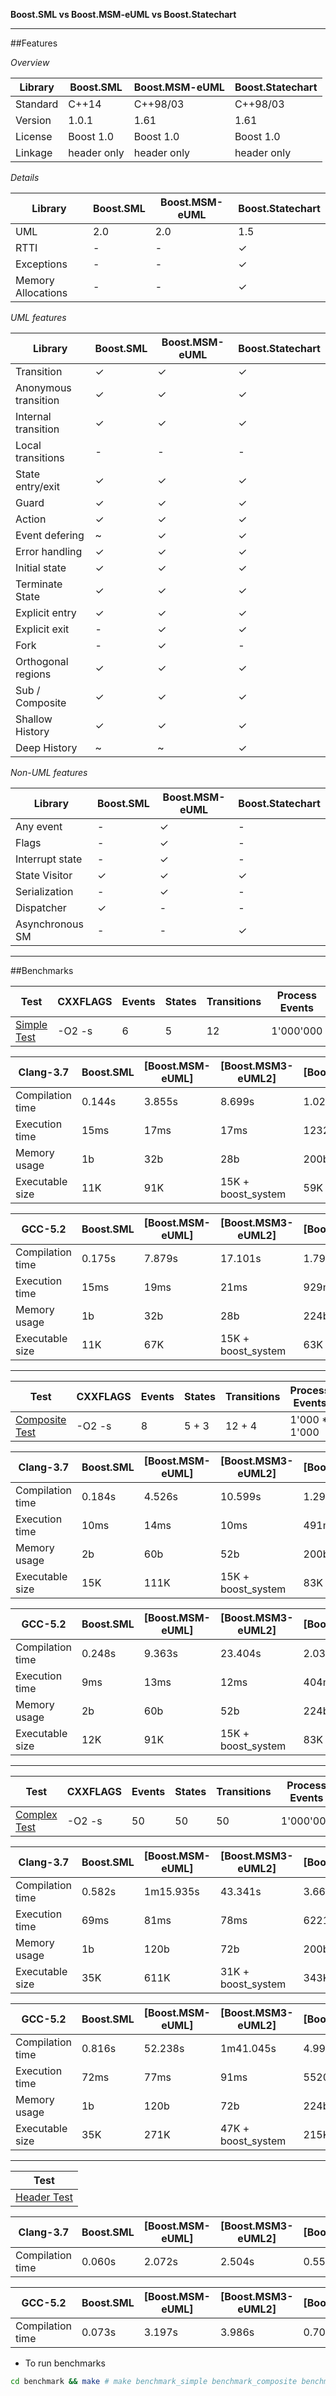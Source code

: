 **Boost.SML vs Boost.MSM-eUML vs Boost.Statechart**

----

##Features

*Overview*

| Library     | Boost.SML   | Boost.MSM-eUML  | Boost.Statechart |
| --------    | ----------- | --------------- | ---------------- |
| Standard    | C++14       | C++98/03        | C++98/03         |
| Version     | 1.0.1       | 1.61            | 1.61             |
| License     | Boost 1.0   | Boost 1.0       | Boost 1.0        |
| Linkage     | header only | header only     | header only      |

*Details*

| Library            | Boost.SML   | Boost.MSM-eUML  | Boost.Statechart |
| ------------------ | ----------- | --------------- | ---------------- |
| UML                | 2.0         | 2.0             | 1.5              |
| RTTI               | -           | -               | ✓                |
| Exceptions         | -           | -               | ✓                |
| Memory Allocations | -           | -               | ✓                |

*UML features*

| Library              | Boost.SML | Boost.MSM-eUML | Boost.Statechart |
| -------------------- | --------- | -------------- | ---------------- |
| Transition           | ✓         | ✓              | ✓                |
| Anonymous transition | ✓         | ✓              | ✓                |
| Internal transition  | ✓         | ✓              | ✓                |
| Local transitions    | -         | -              | -                |
| State entry/exit     | ✓         | ✓              | ✓                |
| Guard                | ✓         | ✓              | ✓                |
| Action               | ✓         | ✓              | ✓                |
| Event defering       | ~         | ✓              | ✓                |
| Error handling       | ✓         | ✓              | ✓                |
| Initial state        | ✓         | ✓              | ✓                |
| Terminate State      | ✓         | ✓              | ✓                |
| Explicit entry       | ✓         | ✓              | ✓                |
| Explicit exit        | -         | ✓              | ✓                |
| Fork                 | -         | ✓              | -                |
| Orthogonal regions   | ✓         | ✓              | ✓                |
| Sub / Composite      | ✓         | ✓              | ✓                |
| Shallow History      | ✓         | ✓              | ✓                |
| Deep History         | ~         | ~              | ✓                |

*Non-UML features*

| Library              | Boost.SML | Boost.MSM-eUML | Boost.Statechart |
| -------------------- | --------- | -------------- | ---------------- |
| Any event            | -         | ✓              | -                |
| Flags                | -         | ✓              | -                |
| Interrupt state      | -         | ✓              | -                |
| State Visitor        | ✓         | ✓              | ✓                |
| Serialization        | -         | ✓              | -                |
| Dispatcher           | ✓         | -              | -                |
| Asynchronous SM      | -         | -              | ✓                |

----

##Benchmarks

| Test | CXXFLAGS | Events | States | Transitions | Process Events |
| ---- | -------- | ------ | ------ | ----------- | -------------- |
|[Simple Test](https://github.com/boost-experimental/msm-lite/tree/master/test/pt/simple) | -O2 -s | 6 | 5 | 12 | 1'000'000 |

| Clang-3.7        | Boost.SML      | [Boost.MSM-eUML] | [Boost.MSM3-eUML2] |[Boost.Statechart] |
|------------------|----------------|------------------|--------------------|-------------------|
| Compilation time | 0.144s         | 3.855s           | 8.699s             | 1.028s            |
| Execution time   | 15ms           | 17ms             | 17ms               | 1232ms            |
| Memory usage     | 1b             | 32b              | 28b                | 200b              |
| Executable size  | 11K            | 91K              | 15K + boost_system | 59K               |

| GCC-5.2          | Boost.SML      | [Boost.MSM-eUML] | [Boost.MSM3-eUML2] |[Boost.Statechart] |
|------------------|----------------|------------------|--------------------|-------------------|
| Compilation time | 0.175s         | 7.879s           | 17.101s            | 1.790s            |
| Execution time   | 15ms           | 19ms             | 21ms               | 929ms             |
| Memory usage     | 1b             | 32b              | 28b                | 224b              |
| Executable size  | 11K            | 67K              | 15K + boost_system | 63K               |

---------------------------------------

| Test | CXXFLAGS | Events | States | Transitions | Process Events |
| ---- | -------- | ------ | ------ | ----------- | -------------- |
|[Composite Test](https://github.com/boost-experimental/msm-lite/tree/master/test/pt/composite) | -O2 -s | 8 | 5 + 3 | 12 + 4 | 1'000 * 1'000 |

| Clang-3.7        | Boost.SML      | [Boost.MSM-eUML] | [Boost.MSM3-eUML2] | [Boost.Statechart] |
|------------------|----------------|------------------|--------------------|--------------------|
| Compilation time | 0.184s         | 4.526s           | 10.599s            | 1.293s             |
| Execution time   | 10ms           | 14ms             | 10ms               | 491ms              |
| Memory usage     | 2b             | 60b              | 52b                | 200b               |
| Executable size  | 15K            | 111K             | 15K + boost_system | 83K                |

| GCC-5.2          | Boost.SML      | [Boost.MSM-eUML] | [Boost.MSM3-eUML2] | [Boost.Statechart] |
|------------------|----------------|------------------|--------------------|--------------------|
| Compilation time | 0.248s         | 9.363s           | 23.404s            | 2.037s             |
| Execution time   | 9ms            | 13ms             | 12ms               | 404ms              |
| Memory usage     | 2b             | 60b              | 52b                | 224b               |
| Executable size  | 12K            | 91K              | 15K + boost_system | 83K                |

---

| Test | CXXFLAGS | Events | States | Transitions | Process Events |
| ---- | -------- | ------ | ------ | ----------- | -------------- |
|[Complex Test](https://github.com/boost-experimental/msm-lite/tree/master/test/pt/complex) | -O2 -s | 50 | 50 | 50 | 1'000'000 |

| Clang-3.7        | Boost.SML      | [Boost.MSM-eUML] | [Boost.MSM3-eUML2] | [Boost.Statechart] |
|------------------|----------------|------------------|--------------------|--------------------|
| Compilation time | 0.582s         | 1m15.935s        | 43.341s            | 3.661s             |
| Execution time   | 69ms           | 81ms             | 78ms               | 6221ms             |
| Memory usage     | 1b             | 120b             | 72b                | 200b               |
| Executable size  | 35K            | 611K             | 31K + boost_system | 343K               |

| GCC-5.2          | Boost.SML      | [Boost.MSM-eUML] | [Boost.MSM3-eUML2] | [Boost.Statechart] |
|------------------|----------------|------------------|--------------------|--------------------|
| Compilation time | 0.816s         | 52.238s          | 1m41.045s          | 4.997s             |
| Execution time   | 72ms           | 77ms             | 91ms               | 5520ms             |
| Memory usage     | 1b             | 120b             | 72b                | 224b               |
| Executable size  | 35K            | 271K             | 47K + boost_system | 215K               |

---

| Test |
| ---- |
|[Header Test](https://github.com/boost-experimental/msm-lite/tree/master/test/pt/header) |

| Clang-3.7        | Boost.SML      | [Boost.MSM-eUML] | [Boost.MSM3-eUML2] | [Boost.Statechart] |
|------------------|----------------|------------------|--------------------|--------------------|
| Compilation time | 0.060s         | 2.072s           | 2.504s             | 0.552s             |

| GCC-5.2          | Boost.SML      | [Boost.MSM-eUML] | [Boost.MSM3-eUML2] | [Boost.Statechart] |
|------------------|----------------|------------------|--------------------|--------------------|
| Compilation time | 0.073s         | 3.197s           | 3.986s             | 0.704s             |


* To run benchmarks

```sh
cd benchmark && make # make benchmark_simple benchmark_composite benchmark_complex
```

